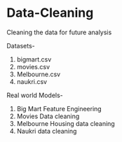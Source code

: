 # Data-Cleaning
Cleaning the data for future analysis



Datasets-
1. bigmart.csv
2. movies.csv
3. Melbourne.csv
4. naukri.csv

Real world Models-
1. Big Mart Feature Engineering
2. Movies Data cleaning
3. Melbourne Housing data cleaning
4. Naukri data cleaning
